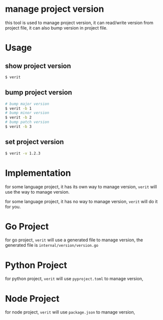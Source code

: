 # manage project version

this tool is used to manage project version, it can read/write version from project file, it can also bump version in project file.

# Usage

## show project version

```bash
$ verit
```

## bump project version

```bash
# bump major version
$ verit -b 1
# bump minor version
$ verit -b 2
# bump patch version
$ verit -b 3
```

## set project version

```bash
$ verit -v 1.2.3
```

# Implementation

for some language project, it has its own way to manage version, `verit` will use the way to manage version.

for some language project, it has no way to manage version, `verit` will do it for you.

# Go Project

for go project, `verit` will use a generated file to manage version, the generated file is `internal/version/version.go`

# Python Project

for python project, `verit` will use `pyproject.toml` to manage version,

# Node Project

for node project, `verit` will use `package.json` to manage version,

